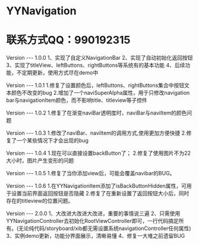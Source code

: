 # YYNavigation
# 联系方式QQ：990192315

Version --- 1.0.0
1、实现了自定义NavigationBar
2、实现了自动初始化返回按钮 
3、实现了titleView、leftButtons、rightButtons等系统有的基本功能 
4、后续功能，不定期更新，使用方式尽在demo中

Version --- 1.0.1
1.修复了设置颜色后，leftButtons、rightButtons集合中按钮文本颜色不改变的bug
2.增加了一个naviSuperAlpha属性，用于只修改navigation bar与navigationItem颜色，而不影响title、titleview等子控件

Version --- 1.0.2
1.修复了在渐变naviBar透明度时，naviBar与naviItem的颜色问题

Version --- 1.0.3
1.修改了naviBar、naviItem的调用方式,使用更加方便快捷
2.修复了一个某些情况下才会出现的bug

Version --- 1.0.4
1.现在可以直接设置backButton了；
2.修复了使用图片不为22大小时，图片产生变形的问题

Version --- 1.0.5
1.修复了当你添加view后，可能会覆盖navibar的BUG。

Version --- 1.0.6
1.在YYNavigationItem添加了isBackButtonHidden属性，可用于设置当前界面返回按钮是否隐藏
2.修复了在重新设置了返回按钮大小后，同时存在的titleview的位置问题。

Version --- 2.0.0
1、大改进大改进大改进，重要的事情说三遍
2、只需使用YYNavigationController去初始化RootViewController即可，一行代码搞定所有。(无论纯代码/storyboard/xib都无需设置系统navigationController任何属性)
3、实例demo更新，功能分界面展示，清晰易懂
4、修复一大堆之前遗留BUG
